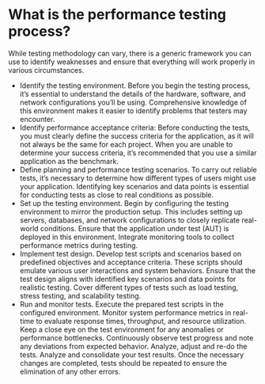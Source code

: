 # What is the performance testing process?
While testing methodology can vary, there is a generic framework you can use to identify weaknesses and ensure that everything will work properly in various circumstances.

* Identify the testing environment. Before you begin the testing process, it’s essential to understand the details of the hardware, software, and network configurations you’ll be using. Comprehensive knowledge of this environment makes it easier to identify problems that testers may encounter.
* Identify performance acceptance criteria: Before conducting the tests, you must clearly define the success criteria for the application, as it will not always be the same for each project. When you are unable to determine your success criteria, it’s recommended that you use a similar application as the benchmark.
* Define planning and performance testing scenarios. To carry out reliable tests, it’s necessary to determine how different types of users might use your application. Identifying key scenarios and data points is essential for conducting tests as close to real conditions as possible.
* Set up the testing environment. Begin by configuring the testing environment to mirror the production setup. This includes setting up servers, databases, and network configurations to closely replicate real-world conditions. Ensure that the application under test (AUT) is deployed in this environment. Integrate monitoring tools to collect performance metrics during testing.
* Implement test design. Develop test scripts and scenarios based on predefined objectives and acceptance criteria. These scripts should emulate various user interactions and system behaviors. Ensure that the test design aligns with identified key scenarios and data points for realistic testing. Cover different types of tests such as load testing, stress testing, and scalability testing.
* Run and monitor tests. Execute the prepared test scripts in the configured environment. Monitor system performance metrics in real-time to evaluate response times, throughput, and resource utilization. Keep a close eye on the test environment for any anomalies or performance bottlenecks. Continuously observe test progress and note any deviations from expected behavior.
Analyze, adjust and re-do the tests. Analyze and consolidate your test results. Once the necessary changes are completed, tests should be repeated to ensure the elimination of any other errors.
